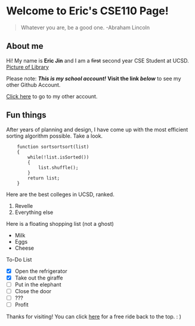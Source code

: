 # Welcome to Eric's CSE110 Page!

> Whatever you are, be a good one.
> -Abraham Lincoln

## About me

Hi! My name is **Eric Jin** and I am a ~~first~~ second year CSE Student at UCSD.
[Picture of Library](lib.png)

Please note: ***This is my school account!*** **Visit the link _below_** to see my other Github Account.

[Click here](https://www.youtube.com/watch?v=dQw4w9WgXcQ) to go to my other account.

## Fun things

After years of planning and design, I have come up with the most efficient sorting algorithm possible. Take a look.

```
	function sortsortsort(list)
	{
		while(!list.isSorted())
		{
			list.shuffle();
		}
		return list;
	}
```

Here are the best colleges in UCSD, ranked.
1. Revelle
2. Everything else

Here is a floating shopping list (not a ghost)
- Milk
- Eggs
- Cheese

To-Do List
- [x] Open the refrigerator
- [x] Take out the giraffe
- [ ] Put in the elephant
- [ ] Close the door
- [ ] ???
- [ ] Profit

Thanks for visiting! You can click [here](#welcome-to-erics-cse110-page) for a free ride back to the top. : )
